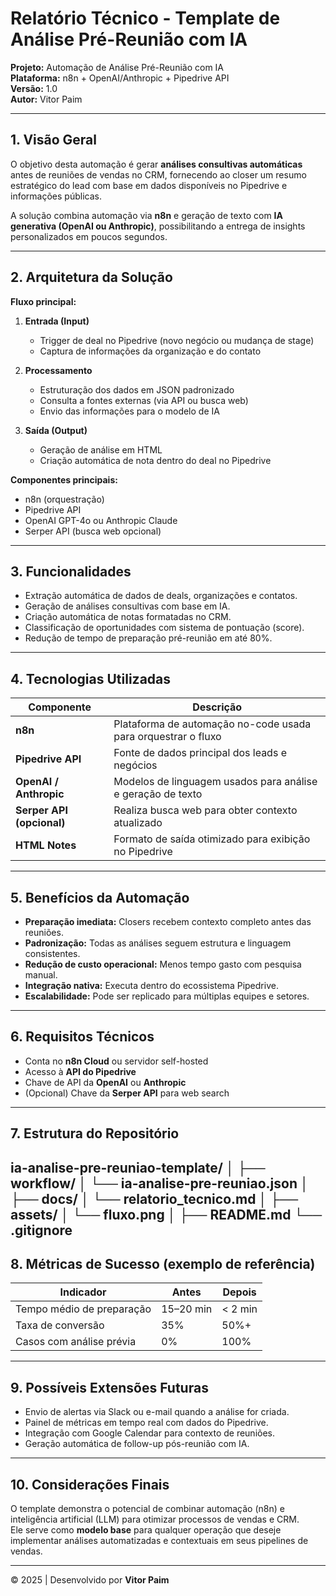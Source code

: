 # Relatório Técnico - Template de Análise Pré-Reunião com IA

**Projeto:** Automação de Análise Pré-Reunião com IA  
**Plataforma:** n8n + OpenAI/Anthropic + Pipedrive API  
**Versão:** 1.0  
**Autor:** Vitor Paim

---

## 1. Visão Geral

O objetivo desta automação é gerar **análises consultivas automáticas** antes de reuniões de vendas no CRM, fornecendo ao closer um resumo estratégico do lead com base em dados disponíveis no Pipedrive e informações públicas.

A solução combina automação via **n8n** e geração de texto com **IA generativa (OpenAI ou Anthropic)**, possibilitando a entrega de insights personalizados em poucos segundos.

---

## 2. Arquitetura da Solução

**Fluxo principal:**

1. **Entrada (Input)**
   - Trigger de deal no Pipedrive (novo negócio ou mudança de stage)
   - Captura de informações da organização e do contato

2. **Processamento**
   - Estruturação dos dados em JSON padronizado
   - Consulta a fontes externas (via API ou busca web)
   - Envio das informações para o modelo de IA

3. **Saída (Output)**
   - Geração de análise em HTML
   - Criação automática de nota dentro do deal no Pipedrive

**Componentes principais:**
- n8n (orquestração)
- Pipedrive API
- OpenAI GPT-4o ou Anthropic Claude
- Serper API (busca web opcional)

---

## 3. Funcionalidades

- Extração automática de dados de deals, organizações e contatos.  
- Geração de análises consultivas com base em IA.  
- Criação automática de notas formatadas no CRM.  
- Classificação de oportunidades com sistema de pontuação (score).  
- Redução de tempo de preparação pré-reunião em até 80%.

---

## 4. Tecnologias Utilizadas

| Componente | Descrição |
|-------------|------------|
| **n8n** | Plataforma de automação no-code usada para orquestrar o fluxo |
| **Pipedrive API** | Fonte de dados principal dos leads e negócios |
| **OpenAI / Anthropic** | Modelos de linguagem usados para análise e geração de texto |
| **Serper API (opcional)** | Realiza busca web para obter contexto atualizado |
| **HTML Notes** | Formato de saída otimizado para exibição no Pipedrive |

---

## 5. Benefícios da Automação

- **Preparação imediata:** Closers recebem contexto completo antes das reuniões.  
- **Padronização:** Todas as análises seguem estrutura e linguagem consistentes.  
- **Redução de custo operacional:** Menos tempo gasto com pesquisa manual.  
- **Integração nativa:** Executa dentro do ecossistema Pipedrive.  
- **Escalabilidade:** Pode ser replicado para múltiplas equipes e setores.

---

## 6. Requisitos Técnicos

- Conta no **n8n Cloud** ou servidor self-hosted  
- Acesso à **API do Pipedrive**  
- Chave de API da **OpenAI** ou **Anthropic**  
- (Opcional) Chave da **Serper API** para web search  

---

## 7. Estrutura do Repositório

ia-analise-pre-reuniao-template/
│
├── workflow/
│ └── ia-analise-pre-reuniao.json
│
├── docs/
│ └── relatorio_tecnico.md
│
├── assets/
│ └── fluxo.png
│
├── README.md
└── .gitignore
---

## 8. Métricas de Sucesso (exemplo de referência)

| Indicador | Antes | Depois |
|------------|--------|--------|
| Tempo médio de preparação | 15–20 min | < 2 min |
| Taxa de conversão | 35% | 50%+ |
| Casos com análise prévia | 0% | 100% |

---

## 9. Possíveis Extensões Futuras

- Envio de alertas via Slack ou e-mail quando a análise for criada.  
- Painel de métricas em tempo real com dados do Pipedrive.  
- Integração com Google Calendar para contexto de reuniões.  
- Geração automática de follow-up pós-reunião com IA.

---

## 10. Considerações Finais

O template demonstra o potencial de combinar automação (n8n) e inteligência artificial (LLM) para otimizar processos de vendas e CRM.  
Ele serve como **modelo base** para qualquer operação que deseje implementar análises automatizadas e contextuais em seus pipelines de vendas.

---

© 2025 | Desenvolvido por **Vitor Paim**
